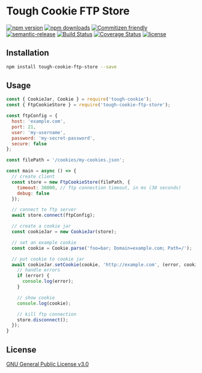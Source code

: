 # Tough Cookie FTP Store

[![npm version](https://img.shields.io/npm/v/tough-cookie-ftp-store.svg)](https://npmjs.com/package/tough-cookie-ftp-store)
[![npm downloads](https://img.shields.io/npm/dt/tough-cookie-ftp-store.svg)](https://npmjs.com/package/tough-cookie-ftp-store)
[![Commitizen friendly](https://img.shields.io/badge/commitizen-friendly-brightgreen.svg)](http://commitizen.github.io/cz-cli/)
[![semantic-release](https://img.shields.io/badge/%20%20%F0%9F%93%A6%F0%9F%9A%80-semantic--release-e10079.svg)](https://github.com/semantic-release/semantic-release)
[![Build Status](https://travis-ci.com/ridvanaltun/tough-cookie-ftp-store.svg?branch=master)](https://travis-ci.com/ridvanaltun/tough-cookie-ftp-store)
[![Coverage Status](https://coveralls.io/repos/github/ridvanaltun/tough-cookie-ftp-store/badge.svg?branch=master)](https://coveralls.io/github/ridvanaltun/tough-cookie-ftp-store?branch=master)
[![license](https://img.shields.io/npm/l/tough-cookie-ftp-store.svg)](https://github.com/ridvanaltun/tough-cookie-ftp-store/blob/master/LICENSE)

## Installation

```bash
npm install tough-cookie-ftp-store --save
```

## Usage

```javascript
const { CookieJar, Cookie } = require('tough-cookie');
const { FtpCookieStore } = require('tough-cookie-ftp-store');

const ftpConfig = {
  host: 'example.com',
  port: 21,
  user: 'my-username',
  password: 'my-secret-password',
  secure: false
};

const filePath = '/cookies/my-cookies.json';

const main = async () => {
  // create client
  const store = new FtpCookieStore(filePath, {
    timeout: 30000, // ftp connection timeout, in ms (30 seconds)
    debug: false
  });

  // connect to ftp server
  await store.connect(ftpConfig);

  // create a cookie jar
  const cookieJar = new CookieJar(store);

  // set an example cookie
  const cookie = Cookie.parse('foo=bar; Domain=example.com; Path=/');

  // put cookie to cookie jar
  await cookieJar.setCookie(cookie, 'http://example.com', (error, cookie) => {
    // handle errors
    if (error) {
      console.log(error);
    }

    // show cookie
    console.log(cookie);

    // kill ftp connection
    store.disconnect();
  });
}
```

## License

[GNU General Public License v3.0](https://github.com/ridvanaltun/tough-cookie-ftp-store/blob/master/LICENSE)
